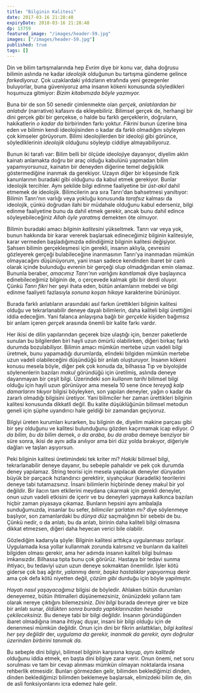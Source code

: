 ```yaml
---
title: "Bilginin Kalitesi"
date: 2017-03-16 21:28:48
expiryDate: 2018-03-16 21:28:48
dp: 13759
featured_image: "/images/header-59.jpg"
images: ["/images/header-59.jpg"]
published: true
tags: []
---
```




Din ve bilim tartışmalarında hep *Evrim* diye bir konu var, daha doğrusu bilimin
aslında ne kadar *ideolojik* olduğunun bu tartışma gündeme gelince
*farkediyoruz.* Çok uzaklardaki yıldızların etrafında yeni gezegenler
buluyorlar, buna güveniyoruz ama insanın kökeni konusunda söyledikleri hoşumuza
gitmiyor: *Bizim kitabımızda böyle yazmıyor.*

Buna bir de son 50 senedir çimlenmekte olan *gerçek, anlatılardan bir anlatıdır*
(narrative) kafasını da ekleyebiliriz. Bilimsel gerçek de, herhangi bir dini
gerçek *gibi* bir gerçekse, o halde bu farklı gerçeklerin, doğruların,
hakikatlerin *o kadar da* birbirinden farkı yoktur. *Fikrini* bunun üzerine bina
eden ve bilimin kendi ideolojisinden o kadar da farklı olmadığını söyleyen çok
kimseler görüyorum. Bilimi ideolojilerden bir ideoloji gibi görünce,
söylediklerinin *ideolojik* olduğunu söyleyip ciddiye almayabiliyoruz.

Bunun iki tarafı var: Bilim belli bir ölçüde ideolojiye dayanıyor, diyelim aklın
kainatı anlamakta doğru bir araç olduğu kabulünü yapmadan bilim yapamıyorsunuz,
kainatın bir deneyden diğerine temel değişiklik göstermediğine inanmak da
gerekiyor. Uzayın diğer bir köşesinde fizik kanunlarının buradaki gibi olduğunu
da kabul etmek gerekiyor. Bunlar ideolojik tercihler. Aynı şekilde bilgi edinme
faaliyetine bir *üst-akıl* dahil etmemek de ideolojik. Bilimcilerin ara sıra
Tanrı'dan bahsetmesi yanıltıyor: Bilimin Tanrı'nın varlığı veya yokluğu
konusunda *tarafsız* kalması da ideolojik, çünkü doğrudan ilahi bir müdahale
olduğunu kabul ederseniz, bilgi edinme faaliyetine bunu da dahil etmek gerekir,
ancak bunu dahil edince söyleyebileceğiniz *Allah öyle yaratmış* demekten öte
olmuyor.

Bilimin buradaki amacı *bilginin kalitesini* yükseltmek. Tanrı var veya yok,
bunun hakkında bir karar vererek başlarsak edineceğimiz bilginin kalitesiyle,
karar vermeden başladığımızda edindiğimiz bilginin kalitesi değişiyor. Şahsen
bilimin gerçekleşmesi için gerekli, insanın aklıyla, çevresini gözleyerek
gerçeği bulabileceğine inanmasının Tanrı'ya inanmadan mümkün olmayacağını
düşünüyorum, yani insan sadece kendinden ibaret bir canlı olarak içinde
bulunduğu evrenin bir gerçeği olup olmadığından emin olamaz. Bununla beraber,
*amacımız Tanrı'nın varlığını kanıtlamak* diye başlayınca edinebileceğimiz
bilginin de, o çerçevede kalmak gibi bir derdi oluyor. Çünkü *Tanrı fikri* her
şeyi ihata eden, bütün anlamların mebdei ve bilgi edinme faaliyeti fazlasıyla
*sonuna koşan hikaye* karakterine bürünüyor. 

Burada farklı anlatıların arasındaki asıl farkın ürettikleri bilginin kalitesi
olduğu ve tekrarlanabilir deneye dayalı bilimlerin, daha kaliteli bilgi
ürettiğini iddia edeceğim. Yani falanca anlayışına bağlı bir *gerçekle* kişiden
bağımsız bir anlam içeren *gerçek* arasında önemli bir kalite farkı vardır.

Her ikisi de dilin yapılarından geçerek bize ulaştığı için, benzer paketlerde
sunulan bu bilgilerden biri hayli uzun ömürlü olabilirken, diğeri birkaç farklı
durumda bozulabiliyor. Bilimin amacı mümkün mertebe uzun vadeli bilgi
üretmek, bunu yapamadığı durumlarda, elindeki bilgiden mümkün mertebe uzun
vadeli olabileceğini düşündüğü bir anlatı oluşturuyor. İnsanın kökeni konusu
mesela böyle, diğer pek çok konuda da, bilhassa Tıp ve biyolojide söylenenlerin
bazıları *makul* göründüğü için üretilmiş, aslında deneye dayanmayan bir çeşit
bilgi. Üzerindeki *son kullanım tarihi* bilimsel bilgi olduğu için hayli uzun
görünüyor ama mesela 10 sene önce *tereyağ kalp damarlarını tıkıyor* bilgisi
böyleyken, son yapılan deneyler, yağın o kadar da zararlı olmadığı bilgisini
üretiyor. Yani bilimciler her zaman ürettikleri bilginin kalitesi konusunda
dikkatli değil. Bu kalite düşüklüğünün bilimsel metodun geneli için şüphe
uyandırıcı hale geldiği bir zamandan geçiyoruz. 

Bilgiyi üreten kurumları kurarken, bu bilginin de, diyelim makine parçası gibi
bir şey olduğunu ve kalitesi bulunduğunu gözden kaçırmamak icap ediyor. *O da
bilim, bu da bilim* demek, *o da araba, bu da araba* demeye benziyor bir süre
sonra, ikisi de aynı adla anılıyor ama biri düz yolda bırakıyor, diğeriyle
dağları ve taşları aşıyorsun.

Peki bilginin kalitesi üretimindeki tek kriter mi? *Hakiki* bilimsel bilgi,
tekrarlanabilir deneye dayanır, bu sebeple pahalıdır ve pek çok durumda deney
yapılamaz. String teorisi için mesela yapılacak deneyler dünyadan büyük bir
parçacık hızlandırıcı gerektirir, siyahçukur (karadelik) teorilerini deneye tabi
tutamazsınız. İnsani bilimlerin hiçbirinde deney makul bir yol değildir. Bir
ilacın tam etkilerini meydana çıkarmak için gerekli deneyler, onun uzun vadeli
etkisini de içerir ve bu deneyleri yapmaya kalkınca bazıları hiçbir zaman
piyasaya çıkamaz. Bunların hepsini aynı ambalajla sunduğumuzda, insanlar bu
sefer, *bilimciler şarlatan mı?* diye söylenmeye başlıyor, son zamanlardaki bu
*dünya düz* saçmalığının bir sebebi de bu. Çünkü nedir, o da anlatı, bu da
anlatı, birinin daha kaliteli bilgi olmasına dikkat etmezsen, diğeri daha
heyecan verici bile olabilir. 

Gözlediğim kadarıyla şöyle: Bilginin kalitesi arttıkça uygulanması
zorlaşır. Uygulamada kısa yollar kullanmak zorunda kalırsınız ve bunların da
kaliteli bilgiden olması gerekir, ama her adımda insanın kaliteli bilgi bulması
imkansızdır. Bilhassa tıpta bunu çok görürüz. Hastaya bir tedavi sunma ihtiyacı,
bu tedaviyi uzun uzun deneye sokmaktan önemlidir. İşler kötü giderse çok baş
ağrıtır, *yalanmış* denir, *başka hastalıklar yapıyormuş* denir ama çok defa
kötü niyetten değil, *çözüm gibi* durduğu için böyle yapılmıştır.

*Hayatı nasıl yaşayacağımız* bilgisi de böyledir. Ahlaken bütün durumları
deneyemez, bütün ihtimalleri düşünemezsiniz, önünüzdeki yolların tam olarak
nereye çıktığını bilemezsiniz. *Dini bilgi* burada devreye girer ve bize bir
anlatı sunar, *öldükten sonra burada yaptıklarınızdan hesaba çekileceksiniz.* Bu
deneye tabi bir bilgi değildir. İnsanın göründüğünden ibaret olmadığına imana
ihtiyaç duyar, insani bir bilgi olduğu için de denenmesi mümkün değildir. Onun
için dini bir fikrin anlattıkları, *bilgi kalitesi her şey değildir* der,
*uygulama da gerekir, inanmak da gerekir, aynı doğrular üzerinden birbirini
tanımak da.*

Bu sebeple dini bilgiyi, bilimsel bilginin karşısına koyup, *aynı kalitede*
olduğunu iddia etmek, en başta dini bilgiye zarar verir. Onun önemi, net soru
sorulması ve tam bir cevap alınması mümkün olmayan noktalarda insana rehberlik
etmesidir. Bunları görmezden gelir, bilimden beklediğimizi dinden, dinden
beklediğimizi bilimden beklemeye başlarsak, elimizdeki bilim de, din de asli
fonksiyonlarını icra edemez hale gelir. 






